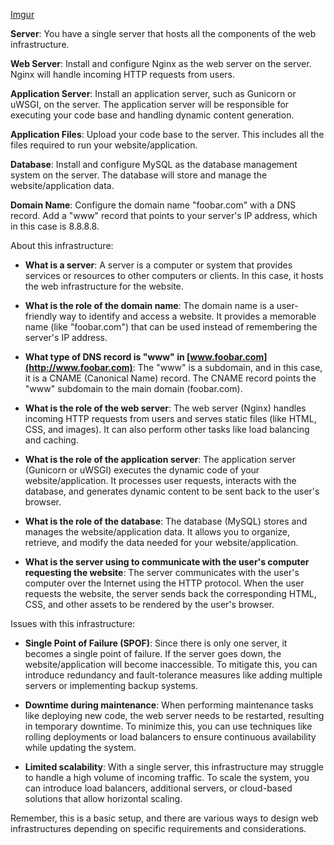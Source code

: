 [Imgur](https://i.imgur.com/E0NGm5T.jpg)


**Server**: You have a single server that hosts all the components of the web infrastructure.

**Web Server**: Install and configure Nginx as the web server on the server. Nginx will handle incoming HTTP requests from users.

**Application Server**: Install an application server, such as Gunicorn or uWSGI, on the server. The application server will be responsible for executing your code base and handling dynamic content generation.

**Application Files**: Upload your code base to the server. This includes all the files required to run your website/application.

**Database**: Install and configure MySQL as the database management system on the server. The database will store and manage the website/application data.

**Domain Name**: Configure the domain name "foobar.com" with a DNS record. Add a "www" record that points to your server's IP address, which in this case is 8.8.8.8.

About this infrastructure:

-   **What is a server**: A server is a computer or system that provides services or resources to other computers or clients. In this case, it hosts the web infrastructure for the website.
    
-   **What is the role of the domain name**: The domain name is a user-friendly way to identify and access a website. It provides a memorable name (like "foobar.com") that can be used instead of remembering the server's IP address.
    
-   **What type of DNS record is "www" in [www.foobar.com](http://www.foobar.com)**: The "www" is a subdomain, and in this case, it is a CNAME (Canonical Name) record. The CNAME record points the "www" subdomain to the main domain (foobar.com).
    
-   **What is the role of the web server**: The web server (Nginx) handles incoming HTTP requests from users and serves static files (like HTML, CSS, and images). It can also perform other tasks like load balancing and caching.
    
-   **What is the role of the application server**: The application server (Gunicorn or uWSGI) executes the dynamic code of your website/application. It processes user requests, interacts with the database, and generates dynamic content to be sent back to the user's browser.
    
-   **What is the role of the database**: The database (MySQL) stores and manages the website/application data. It allows you to organize, retrieve, and modify the data needed for your website/application.
    
-   **What is the server using to communicate with the user's computer requesting the website**: The server communicates with the user's computer over the Internet using the HTTP protocol. When the user requests the website, the server sends back the corresponding HTML, CSS, and other assets to be rendered by the user's browser.
    

Issues with this infrastructure:

-   **Single Point of Failure (SPOF)**: Since there is only one server, it becomes a single point of failure. If the server goes down, the website/application will become inaccessible. To mitigate this, you can introduce redundancy and fault-tolerance measures like adding multiple servers or implementing backup systems.
    
-   **Downtime during maintenance**: When performing maintenance tasks like deploying new code, the web server needs to be restarted, resulting in temporary downtime. To minimize this, you can use techniques like rolling deployments or load balancers to ensure continuous availability while updating the system.
    
-   **Limited scalability**: With a single server, this infrastructure may struggle to handle a high volume of incoming traffic. To scale the system, you can introduce load balancers, additional servers, or cloud-based solutions that allow horizontal scaling.
    

Remember, this is a basic setup, and there are various ways to design web infrastructures depending on specific requirements and considerations.